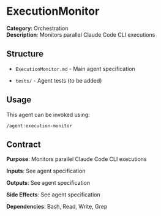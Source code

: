 # ExecutionMonitor

**Category**: Orchestration  
**Description**: Monitors parallel Claude Code CLI executions

## Structure

- `ExecutionMonitor.md` - Main agent specification

- `tests/` - Agent tests (to be added)

## Usage

This agent can be invoked using:
```
/agent:execution-monitor
```

## Contract

**Purpose**: Monitors parallel Claude Code CLI executions

**Inputs**: See agent specification

**Outputs**: See agent specification

**Side Effects**: See agent specification

**Dependencies**: Bash, Read, Write, Grep
